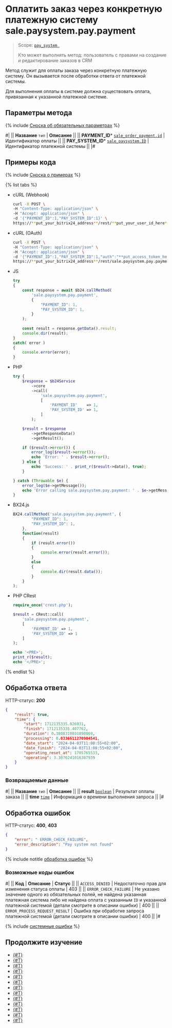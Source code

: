 # Оплатить заказ через конкретную платежную систему sale.paysystem.pay.payment

> Scope: [`pay_system `](../scopes/permissions.md)
>
> Кто может выполнять метод: пользователь с правами на создание и редактирование заказов в CRM

Метод служит для оплаты заказа через конкретную платежную систему. Он вызывается после обработки ответа от платежной системы.

Для выполнения оплаты в системе должна существовать оплата, привязанная к указанной платежной системе.

## Параметры метода

{% include [Сноска об обязательных параметрах](../../_includes/required.md) %}

#|
|| **Название**
`тип` | **Описание** ||
|| **PAYMENT_ID***
[`sale_order_payment.id`](../sale/data-types.md) | Идентификатор оплаты
||
|| **PAY_SYSTEM_ID***
[`sale_paysystem.ID`](../sale/data-types.md) | Идентификатор платежной системы
||
|#

## Примеры кода

{% include [Сноска о примерах](../../_includes/examples.md) %}

{% list tabs %}

- cURL (Webhook)

    ```bash
    curl -X POST \
    -H "Content-Type: application/json" \
    -H "Accept: application/json" \
    -d '{"PAYMENT_ID":1,"PAY_SYSTEM_ID":1}' \
    https://**put_your_bitrix24_address**/rest/**put_your_user_id_here**/**put_your_webhook_here**/sale.paysystem.pay.payment
    ```

- cURL (OAuth)

    ```bash
    curl -X POST \
    -H "Content-Type: application/json" \
    -H "Accept: application/json" \
    -d '{"PAYMENT_ID":1,"PAY_SYSTEM_ID":1,"auth":"**put_access_token_here**"}' \
    https://**put_your_bitrix24_address**/rest/sale.paysystem.pay.payment
    ```

- JS


    ```js
    try
    {
    	const response = await $b24.callMethod(
    		'sale.paysystem.pay.payment',
    		{
    			"PAYMENT_ID": 1,
    			"PAY_SYSTEM_ID": 1,
    		}
    	);
    	
    	const result = response.getData().result;
    	console.dir(result);
    }
    catch( error )
    {
    	console.error(error);
    }
    ```

- PHP


    ```php
    try {
        $response = $b24Service
            ->core
            ->call(
                'sale.paysystem.pay.payment',
                [
                    'PAYMENT_ID'    => 1,
                    'PAY_SYSTEM_ID' => 1,
                ]
            );
    
        $result = $response
            ->getResponseData()
            ->getResult();
    
        if ($result->error()) {
            error_log($result->error());
            echo 'Error: ' . $result->error();
        } else {
            echo 'Success: ' . print_r($result->data(), true);
        }
    
    } catch (Throwable $e) {
        error_log($e->getMessage());
        echo 'Error calling sale.paysystem.pay.payment: ' . $e->getMessage();
    }
    ```

- BX24.js

    ```js
    BX24.callMethod('sale.paysystem.pay.payment', {
            "PAYMENT_ID": 1,
            "PAY_SYSTEM_ID": 1,
        }, 
        function(result) 
        { 
            if (result.error()) 
            {
                console.error(result.error()); 
            }
            else 
            { 
                console.dir(result.data()); 
            } 
        } 
    );
    ```

- PHP CRest

    ```php
    require_once('crest.php');

    $result = CRest::call(
        'sale.paysystem.pay.payment',
        [
            'PAYMENT_ID' => 1,
            'PAY_SYSTEM_ID' => 1
        ]
    );

    echo '<PRE>';
    print_r($result);
    echo '</PRE>';
    ```

{% endlist %}

## Обработка ответа

HTTP-статус: **200**

```json
{
    "result": true,
    "time": {
        "start": 1712135335.026931,
        "finish": 1712135335.407762,
        "duration": 0.3808310031890869,
        "processing": 0.0336611270904541,
        "date_start": "2024-04-03T11:08:55+02:00",
        "date_finish": "2024-04-03T11:08:55+02:00",
        "operating_reset_at": 1705765533,
        "operating": 3.3076241016387939
    }
}
```

### Возвращаемые данные

#|
|| **Название**
`тип` | **Описание** ||
|| **result**
[`boolean`](../data-types.md) | Результат оплаты заказа ||
|| **time**
[`time`](../data-types.md) | Информация о времени выполнения запроса ||
|#

## Обработка ошибок

HTTP-статус: **400**, **403**

```json
{
    "error": " ERROR_CHECK_FAILURE",
    "error_description": "Pay system not found"
}
```

{% include notitle [обработка ошибок](../../_includes/error-info.md) %}

### Возможные коды ошибок

#|
|| **Код** | **Описание** | **Статус** ||
|| `ACCESS_DENIED` | Недостаточно прав для изменения статуса оплаты | 403 ||
|| `ERROR_CHECK_FAILURE` | Не указано значение одного из обязательных полей, не найдена указанная платежная система либо не найдена оплата с указанным `ID` и указанной платежной системой (детали смотрите в описании ошибки) | 400 ||
|| `ERROR_PROCESS_REQUEST_RESULT` | Ошибка при обработке запроса платежной системой (детали смотрите в описании ошибки) | 400 ||
|#

{% include [системные ошибки](../../_includes/system-errors.md) %}

## Продолжите изучение

- [{#T}](./sale-pay-system-handler-add.md)
- [{#T}](./sale-pay-system-handler-update.md)
- [{#T}](./sale-pay-system-handler-list.md)
- [{#T}](./sale-pay-system-handler-delete.md)
- [{#T}](./sale-pay-system-add.md)
- [{#T}](./sale-pay-system-update.md)
- [{#T}](./sale-pay-system-list.md)
- [{#T}](./sale-pay-system-delete.md)
- [{#T}](./sale-pay-system-settings-get.md)
- [{#T}](./sale-pay-system-settings-update.md)
- [{#T}](./sale-pay-system-pay-invoice.md)
- [{#T}](./sale-pay-system-settings-payment-get.md)
- [{#T}](./sale-pay-system-settings-invoice-get.md)
